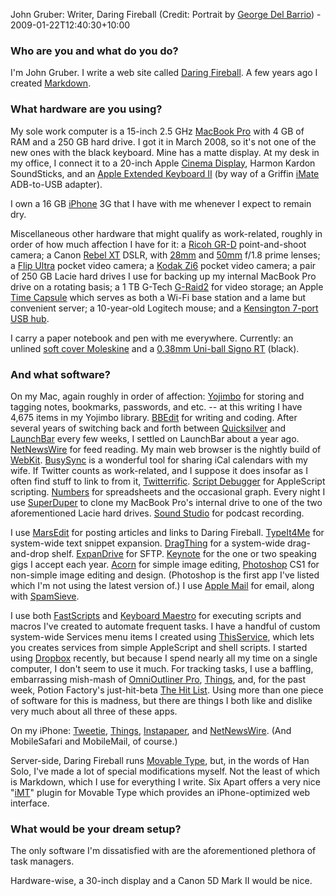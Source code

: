 John Gruber: Writer, Daring Fireball (Credit: Portrait by [George Del Barrio](http://superbiate.com/ "George's website.")) - 2009-01-22T12:40:30+10:00

### Who are you and what do you do?

I'm John Gruber. I write a web site called [Daring Fireball](http://daringfireball.net/ "John's website."). A few years ago I created [Markdown][].

### What hardware are you using?

My sole work computer is a 15-inch 2.5 GHz [MacBook Pro][macbook-pro] with 4 GB of RAM and a 250 GB hard drive. I got it in March 2008, so it's not one of the new ones with the black keyboard. Mine has a matte display. At my desk in my office, I connect it to a 20-inch Apple [Cinema Display][cinema-display], Harmon Kardon SoundSticks, and an [Apple Extended Keyboard II](http://www.flickr.com/photos/gruber/sets/72157604797968156/ "Gruber's photos of his keyboard.") (by way of a Griffin [iMate][] ADB-to-USB adapter).

I own a 16 GB [iPhone][] 3G that I have with me whenever I expect to remain dry.

Miscellaneous other hardware that might qualify as work-related, roughly in order of how much affection I have for it: a [Ricoh GR-D][gr-digital] point-and-shoot camera; a Canon [Rebel XT][rebel-xt] DSLR, with [28mm][ef-28mm] and [50mm][ef-50mm] f/1.8 prime lenses; a [Flip Ultra][flip-ultra] pocket video camera; a [Kodak Zi6][zi6] pocket video camera; a pair of 250 GB Lacie hard drives I use for backing up my internal MacBook Pro drive on a rotating basis; a 1 TB G-Tech [G-Raid2][] for video storage; an Apple [Time Capsule][time-capsule] which serves as both a Wi-Fi base station and a lame but convenient server; a 10-year-old Logitech mouse; and a [Kensington 7-port USB hub][domehub].

I carry a paper notebook and pen with me everywhere. Currently: an unlined [soft cover Moleskine][moleskine-soft-cover] and a [0.38mm Uni-ball Signo RT][signo-gel-rt] (black).

### And what software?

On my Mac, again roughly in order of affection: [Yojimbo][] for storing and tagging notes, bookmarks, passwords, and etc. -- at this writing I have 4,675 items in my Yojimbo library. [BBEdit][] for writing and coding. After several years of switching back and forth between [Quicksilver][] and [LaunchBar][] every few weeks, I settled on LaunchBar about a year ago. [NetNewsWire][] for feed reading. My main web browser is the nightly build of [WebKit][]. [BusySync][] is a wonderful tool for sharing iCal calendars with my wife. If Twitter counts as work-related, and I suppose it does insofar as I often find stuff to link to from it, [Twitterrific][]. [Script Debugger][script-debugger] for AppleScript scripting. [Numbers][] for spreadsheets and the occasional graph. Every night I use [SuperDuper][] to clone my MacBook Pro's internal drive to one of the two aforementioned Lacie hard drives. [Sound Studio][sound-studio] for podcast recording.

I use [MarsEdit][] for posting articles and links to Daring Fireball. [TypeIt4Me][] for system-wide text snippet expansion. [DragThing][] for a system-wide drag-and-drop shelf. [ExpanDrive][] for SFTP. [Keynote][] for the one or two speaking gigs I accept each year. [Acorn][] for simple image editing, [Photoshop][] CS1 for non-simple image editing and design. (Photoshop is the first app I've listed which I'm not using the latest version of.) I use [Apple Mail][mail] for email, along with [SpamSieve][].

I use both [FastScripts][] and [Keyboard Maestro][keyboard-maestro] for executing scripts and macros I've created to automate frequent tasks. I have a handful of custom system-wide Services menu items I created using [ThisService][], which lets you creates services from simple AppleScript and shell scripts. I started using [Dropbox][] recently, but because I spend nearly all my time on a single computer, I don't seem to use it much. For tracking tasks, I use a baffling, embarrassing mish-mash of [OmniOutliner Pro][omnioutliner-pro], [Things][], and, for the past week, Potion Factory's just-hit-beta [The Hit List][the-hit-list]. Using more than one piece of software for this is madness, but there are things I both like and dislike very much about all three of these apps.

On my iPhone: [Tweetie][], [Things][things-iphone], [Instapaper][], and [NetNewsWire][netnewswire-iphone]. (And MobileSafari and MobileMail, of course.)

Server-side, Daring Fireball runs [Movable Type][movable-type], but, in the words of Han Solo, I've made a lot of special modifications myself. Not the least of which is Markdown, which I use for everything I write. Six Apart offers a very nice "[iMT][]" plugin for Movable Type which provides an iPhone-optimized web interface.

### What would be your dream setup?

The only software I'm dissatisfied with are the aforementioned plethora of task managers.

Hardware-wise, a 30-inch display and a Canon 5D Mark II would be nice.

[markdown]: http://daringfireball.net/projects/markdown/ "An email-like format for marking up text."
[macbook-pro]: http://www.apple.com/macbookpro/ "The popular Intel-based Mac laptop."
[cinema-display]: http://www.apple.com/displays/cinema/ "The LCD display line."
[imate]: http://griffintechnology.com/products/imate/ "An ADB to USB dongle."
[iphone]: http://www.apple.com/iphone/ "C'mon, you know what this is."
[gr-digital]: http://www.ricoh.com/r_dc/gr/gr_digital/ "An 8 megapixel digital camera."
[rebel-xt]: http://www.usa.canon.com/consumer/controller?act=ModelInfoAct&amp;fcategoryid=139&amp;modelid=11154 "An 8 megapixel digital SLR."
[ef-28mm]: http://www.usa.canon.com/consumer/controller?act=ModelInfoAct&amp;fcategoryid=151&amp;modelid=7302 "A lens for SLR cameras."
[ef-50mm]: http://www.usa.canon.com/consumer/controller?act=ModelInfoAct&amp;fcategoryid=152&amp;modelid=7307 "A lens for SLR cameras."
[flip-ultra]: http://theflip.com/products_flip_ultra.shtml "A compact digital video recorder."
[zi6]: http://kodak.com/eknec/PageQuerier.jhtml?pq-path=13063 "A compact digital video recorder."
[g-raid2]: http://g-technology.com/products/G-RAID2.cfm "A dual-drive RAID system."
[time-capsule]: http://www.apple.com/timecapsule/ "A WiFi access point and backup system."
[domehub]: http://us.kensington.com/html/6495.html "A 7 port USB 2.0 hub."
[moleskine-soft-cover]: http://moleskineus.com/moleskine-softcover-notebook.html "A popular line of paper notebooks (with a soft cover)."
[signo-gel-rt]: http://www.uniball-na.com/main.taf?p=2,2,6 "It's a pen."
[yojimbo]: http://barebones.com/products/Yojimbo/ "Data 'bucket' software for the Mac."
[bbedit]: http://barebones.com/products/bbedit/ "A rather popular text editor for the Mac."
[quicksilver]: http://code.google.com/p/blacktree-alchemy/ "The ultimate data manipulator/launcher for the Mac."
[launchbar]: http://obdev.at/products/launchbar/ "An application launcher and data manager for the Mac."
[netnewswire]: http://newsgator.com/individuals/netnewswire/ "A popular feed reader for the Mac."
[webkit]: http://nightly.webkit.org/ "The nightly built version of Webkit, the web browser/framework."
[busysync]: http://busymac.com/ "A application to sync iCal and Google Calendar, for the Mac."
[twitterrific]: http://iconfactory.com/software/twitterrific "A popular Twitter Mac client."
[script-debugger]: http://latenightsw.com/sd4/ "An AppleScript IDE for the Mac."
[numbers]: http://www.apple.com/iwork/numbers/ "A spreadsheet application for the Mac."
[superduper]: http://shirt-pocket.com/SuperDuper/SuperDuperDescription.html "An excellent Mac backup/cloning application."
[sound-studio]: http://freeverse.com/soundstudio/ "A sound editor for the Mac."
[marsedit]: http://red-sweater.com/marsedit/ "A weblog editor for the Mac."
[typeit4me]: http://ettoresoftware.com/EttoreSoftware/About_TypeIt4Me.html "A typing shortcut tool for the Mac."
[dragthing]: http://dragthing.com/ "A popular dock application for the Mac."
[expandrive]: http://expandrive.com/ "Software that makes remote servers appear as local disks."
[keynote]: http://www.apple.com/iwork/keynote/ "Presentation software for the Mac."
[acorn]: http://flyingmeat.com/acorn/ "An image editor for the Mac."
[photoshop]: http://adobe.com/products/photoshop/ "The infamous graphic editor."
[mail]: http://www.apple.com/macosx/features/mail.html "The default Mac OS X mail client."
[spamsieve]: http://c-command.com/spamsieve/ "Bayesian spam filtering for Mac mail clients."
[fastscripts]: http://red-sweater.com/fastscripts/ "System-wide access to Applescripts, for the Mac."
[keyboard-maestro]: http://keyboardmaestro.com/ "A macro application for the Mac."
[thisservice]: http://wafflesoftware.net/thisservice/ "Software for creating Mac OS X Services using any programming language."
[dropbox]: http://getdropbox.com/ "Online syncing and storage."
[omnioutliner-pro]: http://omnigroup.com/applications/omnioutliner/pro/ "The 800lb gorilla of task managers for the Mac."
[things]: http://culturedcode.com/things/ "A popular task management application for the Mac."
[the-hit-list]: http://potionfactory.com/thehitlist/ "A fancy task manager for the Mac."
[tweetie]: http://atebits.com/software/tweetie/ "A very popular Twitter client for the iPhone."
[things-iphone]: http://culturedcode.com/things/iphone/ "A popular task management application for the iPhone."
[instapaper]: http://instapaper.com/ "A web tool for saving pages to read later."
[netnewswire-iphone]: http://newsgator.com/individuals/netnewswireiphone/ "A popular feed reader for the iPhone."
[movable-type]: http://movabletype.org/ "Weblog publishing software."
[imt]: http://plugins.movabletype.org/imt/ "An MT plugin that adds an iPhone interface."
